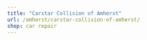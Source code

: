```yaml
---
title: "Carstar Collision of Amherst"
url: /amherst/carstar-collision-of-amherst/
shop: car repair
---
```

